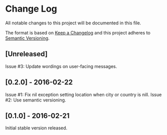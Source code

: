 # Change Log
All notable changes to this project will be documented in this file.

The format is based on [Keep a Changelog](http://keepachangelog.com/) 
and this project adheres to [Semantic Versioning](http://semver.org/).

## [Unreleased]
Issue #3: Update wordings on user-facing messages.

## [0.2.0] - 2016-02-22
Issue #1: Fix nil exception setting location when city or country is nill.
Issue #2: Use semantic versioning.

## [0.1.0] - 2016-02-21
Initial stable version released.